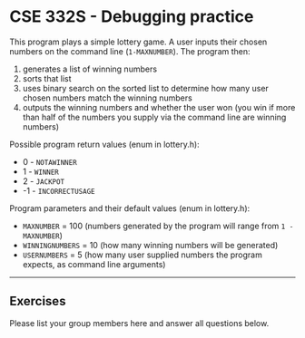 # CSE 332S - Debugging practice
This program plays a simple lottery game. A user inputs their chosen numbers on the command line (`1-MAXNUMBER`). The program then:
1. generates a list of winning numbers
2. sorts that list
3. uses binary search on the sorted list to determine how many user chosen numbers match the winning numbers
4. outputs the winning numbers and whether the user won (you win if more than half of the numbers you supply via the command line are winning numbers)

Possible program return values (enum in lottery.h):
* 0 - `NOTAWINNER`
* 1 - `WINNER`
* 2 - `JACKPOT`
* -1 - `INCORRECTUSAGE`

Program parameters and their default values (enum in lottery.h):
* `MAXNUMBER` = 100   (numbers generated by the program will range from `1 - MAXNUMBER`)
* `WINNINGNUMBERS` = 10 (how many winning numbers will be generated)
* `USERNUMBERS` = 5 (how many user supplied numbers the program expects, as command line arguments)

<hr>

## Exercises
Please list your group members here and answer all questions below.

